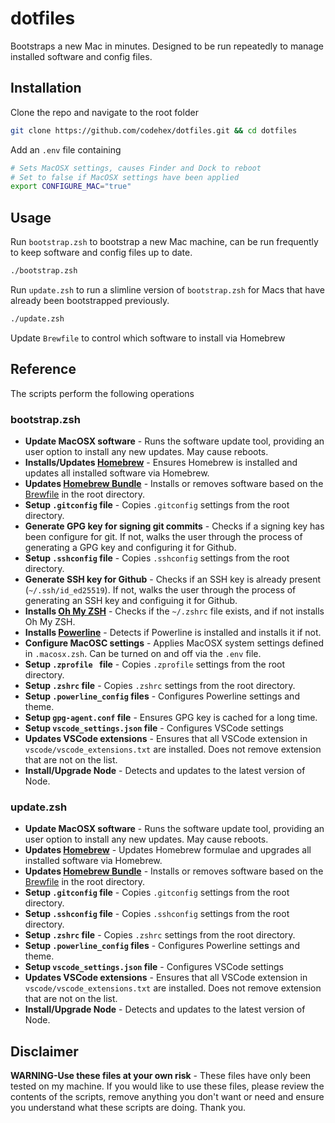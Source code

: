 # dotfiles

Bootstraps a new Mac in minutes. Designed to be run repeatedly to manage installed software and config files.

## Installation

Clone the repo and navigate to the root folder

```bash
git clone https://github.com/codehex/dotfiles.git && cd dotfiles
```

Add an `.env` file containing
```bash
# Sets MacOSX settings, causes Finder and Dock to reboot
# Set to false if MacOSX settings have been applied
export CONFIGURE_MAC="true"  
``` 

## Usage

Run `bootstrap.zsh` to bootstrap a new Mac machine, can be run frequently to keep software and config files up to date.
```bash
./bootstrap.zsh
```

Run `update.zsh` to run a slimline version of `bootstrap.zsh` for Macs that have already been bootstrapped previously.
```bash
./update.zsh
```
Update `Brewfile` to control which software to install via Homebrew

## Reference

The scripts perform the following operations

### bootstrap.zsh
- **Update MacOSX software** - Runs the software update tool, providing an user option to install any new updates. May cause reboots.
- **Installs/Updates [Homebrew](https://brew.sh/)** - Ensures Homebrew is installed and updates all installed software via Homebrew.
- **Updates [Homebrew Bundle](https://github.com/Homebrew/homebrew-bundle)** - Installs or removes software based on the [Brewfile](Brewfile) in the root directory.
- **Setup `.gitconfig` file** - Copies `.gitconfig` settings from the root directory.
- **Generate GPG key for signing git commits** - Checks if a signing key has been configure for git. If not, walks the user through the process of generating a GPG key and configuring it for Github.
- **Setup `.sshconfig` file** - Copies `.sshconfig` settings from the root directory.
- **Generate SSH key for Github** - Checks if an SSH key is already present (`~/.ssh/id_ed25519`). If not, walks the user through the process of generating an SSH key and configuing it for Github.
- **Installs [Oh My ZSH](https://ohmyz.sh/)** - Checks if the `~/.zshrc` file exists, and if not installs Oh My ZSH.
- **Installs [Powerline](https://github.com/powerline/powerline)** - Detects if Powerline is installed and installs it if not.
- **Configure MacOSC settings** - Applies MacOSX system settings defined in `.macosx.zsh`. Can be turned on and off via the `.env` file.
- **Setup `.zprofile ` file** - Copies `.zprofile` settings from the root directory.
- **Setup `.zshrc` file** - Copies `.zshrc` settings from the root directory.
- **Setup `.powerline_config` files** - Configures Powerline settings and theme.
- **Setup `gpg-agent.conf` file** - Ensures GPG key is cached for a long time.
- **Setup `vscode_settings.json` file** - Configures VSCode settings
- **Updates VSCode extensions** - Ensures that all VSCode extension in `vscode/vscode_extensions.txt` are installed. Does not remove extension that are not on the list.
- **Install/Upgrade Node** - Detects and updates to the latest version of Node.

### update.zsh
- **Update MacOSX software** - Runs the software update tool, providing an user option to install any new updates. May cause reboots.
- **Updates [Homebrew](https://brew.sh/)** - Updates Homebrew formulae and upgrades all installed software via Homebrew.
- **Updates [Homebrew Bundle](https://github.com/Homebrew/homebrew-bundle)** - Installs or removes software based on the [Brewfile](Brewfile) in the root directory.
- **Setup `.gitconfig` file** - Copies `.gitconfig` settings from the root directory.
- **Setup `.sshconfig` file** - Copies `.sshconfig` settings from the root directory.
- **Setup `.zshrc` file** - Copies `.zshrc` settings from the root directory.
- **Setup `.powerline_config` files** - Configures Powerline settings and theme.
- **Setup `vscode_settings.json` file** - Configures VSCode settings
- **Updates VSCode extensions** - Ensures that all VSCode extension in `vscode/vscode_extensions.txt` are installed. Does not remove extension that are not on the list.
- **Install/Upgrade Node** - Detects and updates to the latest version of Node.


## Disclaimer

**WARNING-Use these files at your own risk** - These files have only been tested on my machine. If you would like to use these files, please review the contents of the scripts, remove anything you don't want or need and ensure you understand what these scripts are doing. Thank you. 
